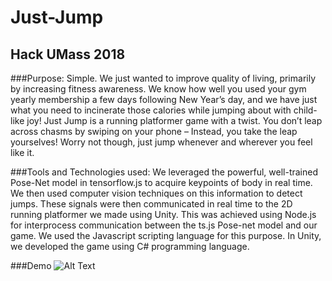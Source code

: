 # Just-Jump

## Hack UMass 2018

###Purpose:
Simple. We just wanted to improve quality of living, primarily by increasing fitness awareness. We know how well you used your gym yearly membership a few days following New Year’s day, and we have just what you need to incinerate those calories while jumping about with child-like joy! Just Jump is a running platformer game with a twist. You don’t leap across chasms by swiping on your phone – Instead, you take the leap yourselves! Worry not though, just jump whenever and wherever you feel like it.

###Tools and Technologies used:
We leveraged the powerful, well-trained Pose-Net model in tensorflow.js to acquire keypoints of body in real time. We then used computer vision techniques on this information to detect jumps. These signals were then communicated in real time to the 2D running platformer we made using Unity. This was achieved using Node.js for interprocess communication between the ts.js Pose-net model and our game. We used the Javascript scripting language for this purpose. In Unity, we developed the game using C# programming language.

###Demo
![Alt Text](https://github.com/Shishir-rmv/just-jump/blob/master/Final2.gif)

